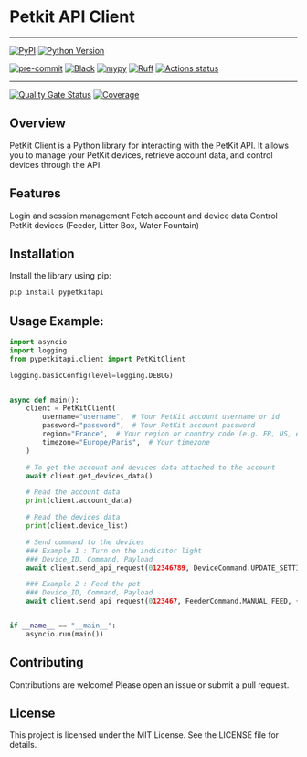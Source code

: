 # Petkit API Client

---

[![PyPI](https://img.shields.io/pypi/v/pypetkitapi.svg)][pypi_]
[![Python Version](https://img.shields.io/pypi/pyversions/pypetkitapi)][python version]

[![pre-commit](https://img.shields.io/badge/pre--commit-enabled-brightgreen?logo=pre-commit&logoColor=white)][pre-commit]
[![Black](https://img.shields.io/badge/code%20style-black-000000.svg)][black]
[![mypy](https://img.shields.io/badge/mypy-checked-blue)](https://mypy.readthedocs.io/en/stable/)
[![Ruff](https://img.shields.io/endpoint?url=https://raw.githubusercontent.com/astral-sh/ruff/main/assets/badge/v2.json)](https://github.com/astral-sh/ruff)
[![Actions status](https://github.com/Jezza34000/py-petkit-api/workflows/CI/badge.svg)](https://github.com/Jezza34000/py-petkit-api/actions)

---

[![Quality Gate Status](https://sonarcloud.io/api/project_badges/measure?project=Jezza34000_py-petkit-api&metric=alert_status)](https://sonarcloud.io/summary/new_code?id=Jezza34000_py-petkit-api)
[![Coverage](https://sonarcloud.io/api/project_badges/measure?project=Jezza34000_py-petkit-api&metric=coverage)](https://sonarcloud.io/summary/new_code?id=Jezza34000_py-petkit-api)

[pypi_]: https://pypi.org/project/pypetkitapi/
[python version]: https://pypi.org/project/pypetkitapi
[pre-commit]: https://github.com/pre-commit/pre-commit
[black]: https://github.com/psf/black

## Overview

PetKit Client is a Python library for interacting with the PetKit API. It allows you to manage your PetKit devices, retrieve account data, and control devices through the API.

## Features

Login and session management
Fetch account and device data
Control PetKit devices (Feeder, Litter Box, Water Fountain)

## Installation

Install the library using pip:

```bash
pip install pypetkitapi
```

## Usage Example:

```python
import asyncio
import logging
from pypetkitapi.client import PetKitClient

logging.basicConfig(level=logging.DEBUG)


async def main():
    client = PetKitClient(
        username="username",  # Your PetKit account username or id
        password="password",  # Your PetKit account password
        region="France",  # Your region or country code (e.g. FR, US, etc.)
        timezone="Europe/Paris",  # Your timezone
    )

    # To get the account and devices data attached to the account
    await client.get_devices_data()

    # Read the account data
    print(client.account_data)

    # Read the devices data
    print(client.device_list)

    # Send command to the devices
    ### Example 1 : Turn on the indicator light
    ### Device_ID, Command, Payload
    await client.send_api_request(012346789, DeviceCommand.UPDATE_SETTING, {"lightMode": 1})

    ### Example 2 : Feed the pet
    ### Device_ID, Command, Payload
    await client.send_api_request(0123467, FeederCommand.MANUAL_FEED, {"amount": 1})


if __name__ == "__main__":
    asyncio.run(main())
```

## Contributing

Contributions are welcome! Please open an issue or submit a pull request.

## License

This project is licensed under the MIT License. See the LICENSE file for details.
